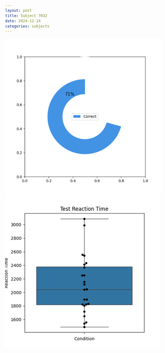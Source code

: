 ```yaml
---
layout: post
title: Subject 7032
date: 2024-12-14
categories: subjects
---
```


![](data/7032/run-3/7032_FN_acc_test.png)
![](data/7032/run-3/7032_FN_rt.png)
